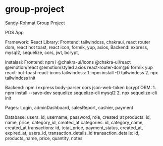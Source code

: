 # group-project
Sandy-Rohmat Group Project


POS App

Framework: React
Library: 
	Frontend: tailwindcss, chakraui, react router dom, react hot toast, react icon, formik, yup, axios, 
	Backend: express, mysql2, sequelize, cors, jwt, bcrypt,

instalasi:
Frontend: npm i @chakra-ui/icons @chakra-ui/react @emotion/react @emotion/styled axios react-router-dom@6 formik yup react-hot-toast react-icons
tailwindcss: 1. npm install -D tailwindcss
2. npx tailwindcss init

Backend: npm i express body-parser cors json-web-token bcrypt
ORM: 1. npm install --save-dev sequelize sequelize-cli mysql2
2. npx sequelize-cli init


Pages: Login, adminDashboard, salesReport, cashier, payment

Database: 
users: id, username, password, role, created_at
products: id, name, price, category_id, created_at
categories: id, category_name, created_at
transactions: id, total_price, payment_status, created_at, expired_at, users_id, transaction_details_id
transaction_details: id, products_name, price, quantity, notes 
